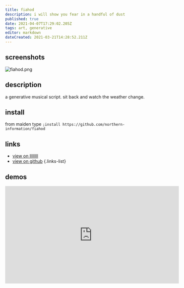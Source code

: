 ```yaml
---
title: fiahod
description: i will show you fear in a handful of dust
published: true
date: 2021-04-07T17:29:02.205Z
tags: art, generative
editor: markdown
dateCreated: 2021-03-21T14:28:52.211Z
---
```


## screenshots

![fiahod.png](/community/northern-information/fiahod.png)

## description

a generative musical script. sit back and watch the weather change.

## install

from maiden type
`;install https://github.com/northern-information/fiahod`

## links

- [view on llllllll](https://l.llllllll.co/fiahod)
- [view on github](https://github.com/northern-information/fiahod)
{.links-list}

## demos

<iframe width="560" height="315" src="https://www.youtube.com/embed/Al0yMoDzCQY" title="YouTube video player" frameborder="0" allow="accelerometer; autoplay; clipboard-write; encrypted-media; gyroscope; picture-in-picture" allowfullscreen></iframe>